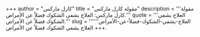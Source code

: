 +++
author = "كارل ماركس"
title = "مقولة كارل ماركس"
description = '''مقولة كارل ماركس: العلاج يشفي الشكوك فضلاً عن الأمراض.'''
quote = '''العلاج يشفي الشكوك فضلاً عن الأمراض.'''
slug = '''العلاج-يشفي-الشكوك-فضلاً-عن-الأمراض'''
+++
العلاج يشفي الشكوك فضلاً عن الأمراض.
